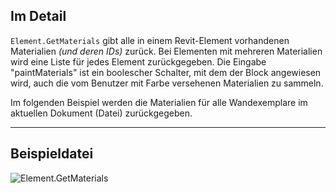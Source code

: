 ## Im Detail
`Element.GetMaterials` gibt alle in einem Revit-Element vorhandenen Materialien _(und deren IDs)_ zurück. Bei Elementen mit mehreren Materialien wird eine Liste für jedes Element zurückgegeben. Die Eingabe "paintMaterials" ist ein boolescher Schalter, mit dem der Block angewiesen wird, auch die vom Benutzer mit Farbe versehenen Materialien zu sammeln.

Im folgenden Beispiel werden die Materialien für alle Wandexemplare im aktuellen Dokument (Datei) zurückgegeben.
___
## Beispieldatei

![Element.GetMaterials](./Revit.Elements.Element.GetMaterials_img.jpg)

